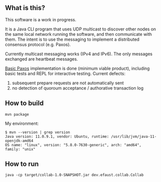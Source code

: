 ## What is this?
This software is a work in progress.

It is a Java CLI program that uses UDP multicast to discover other nodes on the same local network running the software, and then communicate with them. The intent is to use the messaging to implement a distributed consensus protocol (e.g. Paxos).

Currently multicast messaging works (IPv4 and IPv6). The only messages exchanged are heartbeat messages.

[Basic Paxos](https://en.wikipedia.org/wiki/Paxos_%28computer_science%29#Basic_Paxos) implementation is done (minimum viable product), including basic tests and REPL for interactive testing. Current defects:
1. subsequent prepare requests are not automatically sent
2. no detection of quoroum acceptance / authorative transaction log

## How to build
```
mvn package
```

My environment:
```
$ mvn --version | grep version
Java version: 11.0.9.1, vendor: Ubuntu, runtime: /usr/lib/jvm/java-11-openjdk-amd64
OS name: "linux", version: "5.8.0-7630-generic", arch: "amd64", family: "unix"
```

## How to run
```
java -cp target/collab-1.0-SNAPSHOT.jar dev.efaust.collab.Collab
```
